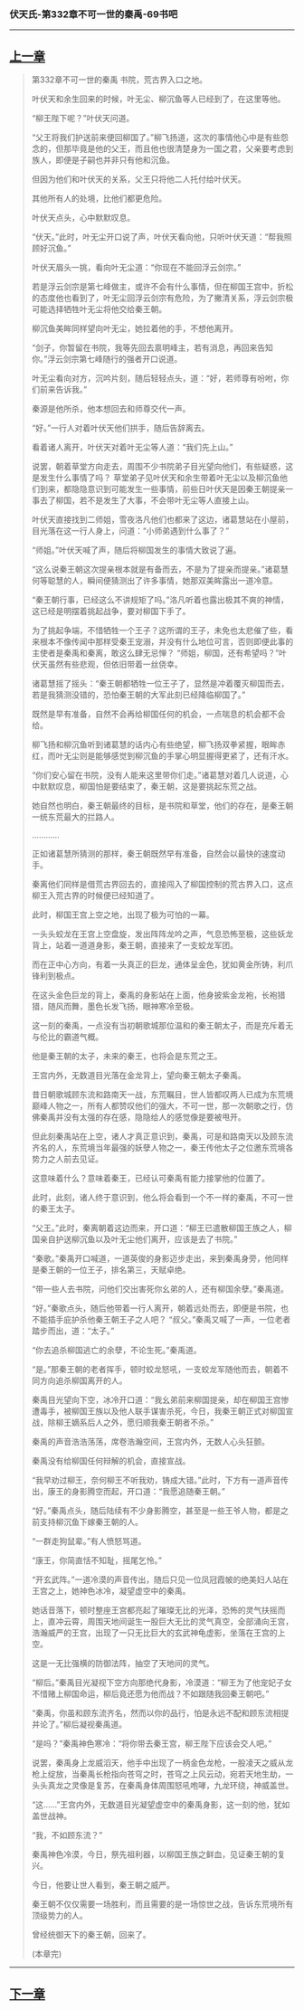 ### 伏天氏-第332章不可一世的秦禹-69书吧

--------
[上一章](./0037e153fa380a292aefaa51c7add178.md)
--------


>
>
>
>第332章不可一世的秦禹
>书院，荒古界入口之地。
>
>叶伏天和余生回来的时候，叶无尘、柳沉鱼等人已经到了，在这里等他。
>
>“柳王陛下呢？”叶伏天问道。
>
>“父王将我们护送前来便回柳国了。”柳飞扬道，这次的事情他心中是有些怨念的，但那毕竟是他的父王，而且他也很清楚身为一国之君，父亲要考虑到族人，即便是子嗣也并非只有他和沉鱼。
>
>但因为他们和叶伏天的关系，父王只将他二人托付给叶伏天。
>
>其他所有人的处境，比他们都更危险。
>
>叶伏天点头，心中默默叹息。
>
>“伏天。”此时，叶无尘开口说了声，叶伏天看向他，只听叶伏天道：“帮我照顾好沉鱼。”
>
>叶伏天眉头一挑，看向叶无尘道：“你现在不能回浮云剑宗。”
>
>若是浮云剑宗是第七峰做主，或许不会有什么事情，但在柳国王宫中，折松的态度他也看到了，叶无尘回浮云剑宗有危险，为了撇清关系，浮云剑宗极可能选择牺牲叶无尘将他交给秦王朝。
>
>柳沉鱼美眸同样望向叶无尘，她拉着他的手，不想他离开。
>
>“剑子，你暂留在书院，我等先回去禀明峰主，若有消息，再回来告知你。”浮云剑宗第七峰随行的强者开口说道。
>
>叶无尘看向对方，沉吟片刻，随后轻轻点头，道：“好，若师尊有吩咐，你们前来告诉我。”
>
>秦源是他所杀，他本想回去和师尊交代一声。
>
>“好。”一行人对着叶伏天他们拱手，随后告辞离去。
>
>看着诸人离开，叶伏天对着叶无尘等人道：“我们先上山。”
>
>说罢，朝着草堂方向走去，周围不少书院弟子目光望向他们，有些疑惑，这是发生什么事情了吗？
>草堂弟子见叶伏天和余生带着叶无尘以及柳沉鱼他们到来，都隐隐意识到可能发生一些事情，前些日叶伏天是因秦王朝提亲一事去了柳国，若不是发生了大事，不会带叶无尘等人直接上山。
>
>叶伏天直接找到二师姐，雪夜洛凡他们也都来了这边，诸葛慧站在小屋前，目光落在这一行人身上，问道：“小师弟遇到什么事了？”
>
>“师姐。”叶伏天喊了声，随后将柳国发生的事情大致说了遍。
>
>“这么说秦王朝这次提亲根本就是有备而去，不是为了提亲而提亲。”诸葛慧何等聪慧的人，瞬间便猜测出了许多事情，她那双美眸露出一道冷意。
>
>“秦王朝行事，已经这么不讲规矩了吗。”洛凡听着也露出极其不爽的神情，这已经是明摆着挑起战争，要对柳国下手了。
>
>为了挑起争端，不惜牺牲一个王子？这所谓的王子，未免也太悲催了些，看来根本不像传闻中那样受秦王宠溺，并没有什么地位可言，否则即便此事的主使者是秦禹和秦离，敢这么肆无忌惮？
>“师姐，柳国，还有希望吗？”叶伏天虽然有些悲观，但依旧带着一丝侥幸。
>
>诸葛慧摇了摇头：“秦王朝都牺牲一位王子了，显然是冲着覆灭柳国而去，若是我猜测没错的，恐怕秦王朝的大军此刻已经降临柳国了。”
>
>既然是早有准备，自然不会再给柳国任何的机会，一点喘息的机会都不会给。
>
>柳飞扬和柳沉鱼听到诸葛慧的话内心有些绝望，柳飞扬双拳紧握，眼眸赤红，而叶无尘则是能够感觉到柳沉鱼的手掌心明显握得更紧了，还有汗水。
>
>“你们安心留在书院，没有人能来这里带你们走。”诸葛慧对着几人说道，心中默默叹息，柳国怕是要结束了，秦王朝，这是要挑起东荒之战。
>
>她自然也明白，秦王朝最终的目标，是书院和草堂，他们的存在，是秦王朝一统东荒最大的拦路人。
>
>…………
>
>正如诸葛慧所猜测的那样，秦王朝既然早有准备，自然会以最快的速度动手。
>
>秦离他们同样是借荒古界回去的，直接闯入了柳国控制的荒古界入口，这点柳王入荒古界的时候便已经知道了。
>
>此时，柳国王宫上空之地，出现了极为可怕的一幕。
>
>一头头蛟龙在王宫上空盘旋，发出阵阵龙吟之声，气息恐怖至极，这些妖龙背上，站着一道道身影，秦王朝，直接来了一支蛟龙军团。
>
>而在正中心方向，有着一头真正的巨龙，通体呈金色，犹如黄金所铸，利爪锋利到极点。
>
>在这头金色巨龙的背上，秦禹的身影站在上面，他身披紫金龙袍，长袍猎猎，随风而舞，墨色长发飞扬，眼神寒冷至极。
>
>这一刻的秦禹，一点没有当初朝歌城那位温和的秦王朝太子，而是充斥着无与伦比的霸道气概。
>
>他是秦王朝的太子，未来的秦王，也将会是东荒之王。
>
>王宫内外，无数道目光落在金龙背上，望向秦王朝太子秦禹。
>
>昔日朝歌城顾东流和路南天一战，东荒瞩目，世人皆都叹两人已成为东荒境巅峰人物之一，所有人都赞叹他们的强大，不可一世，那一次朝歌之行，仿佛秦禹并没有太强的存在感，隐隐给人的感觉像是要被甩开。
>
>但此刻秦禹站在上空，诸人才真正意识到，秦禹，可是和路南天以及顾东流齐名的人，东荒境当年最强的妖孽人物之一，秦王传他太子之位邀东荒境各势力之人前去见证。
>
>这意味着什么？意味着秦王，已经认可秦禹有能力接掌他的位置了。
>
>此时，此刻，诸人终于意识到，他么将会看到一个不一样的秦禹，不可一世的秦王太子。
>
>“父王。”此时，秦离朝着这边而来，开口道：“柳王已遣散柳国王族之人，柳国亲自护送柳沉鱼以及叶无尘他们离开，应该是去了书院。”
>
>“秦歌。”秦禹开口喊道，一道英俊的身影迈步走出，来到秦禹身旁，他同样是秦王朝的一位王子，排名第三，天赋卓绝。
>
>“带一些人去书院，问他们交出害死你幺弟的人，还有柳国余孽。”秦禹道。
>
>“好。”秦歌点头，随后他带着一行人离开，朝着远处而去，即便是书院，也不能插手庇护杀他秦王朝王子之人吧？
>“叔父。”秦禹又喊了一声，一位老者踏步而出，道：“太子。”
>
>“你去追杀柳国逃亡的余孽，不论生死。”秦禹道。
>
>“是。”那秦王朝的老者挥手，顿时蛟龙怒吼，一支蛟龙军随他而去，朝着不同方向追杀柳国离开的人。
>
>秦禹目光望向下空，冰冷开口道：“我幺弟前来柳国提亲，却在柳国王宫惨遭毒手，被柳国王族以及他人联手谋害杀死，今日，我秦王朝正式对柳国宣战，除柳王嫡系后人之外，愿归顺我秦王朝者不杀。”
>
>秦禹的声音浩浩荡荡，席卷浩瀚空间，王宫内外，无数人心头狂颤。
>
>秦禹没有给柳国任何辩解的机会，直接宣战。
>
>“我早劝过柳王，奈何柳王不听我劝，铸成大错。”此时，下方有一道声音传出，康王的身影腾空而起，开口道：“我愿追随秦王朝。”
>
>“好。”秦禹点头，随后陆续有不少身影腾空，甚至是一些王爷人物，都是之前支持柳沉鱼下嫁秦王朝的人。
>
>“一群走狗鼠辈。”有人愤怒骂道。
>
>“康王，你简直恬不知耻，摇尾乞怜。”
>
>“开玄武阵。”一道冷漠的声音传出，随后只见一位凤冠霞帔的绝美妇人站在王宫之上，她神色冰冷，凝望虚空中的秦禹。
>
>她话音落下，顿时整座王宫都亮起了璀璨无比的光泽，恐怖的灵气扶摇而上，直冲云霄，周围天地间诞生一股巨大无比的灵气真空，全部涌向王宫，浩瀚威严的王宫，出现了一只无比巨大的玄武神龟虚影，坐落在王宫的上空。
>
>这是一无比强横的防御法阵，抽空了天地间的灵气。
>
>“柳后。”秦禹目光凝视下空方向那绝代身影，冷漠道：“柳王为了他宠妃子女不惜赌上柳国命运，柳后竟还愿为他而战？不如跟随我回秦王朝吧。”
>
>“秦禹，你虽和顾东流齐名，然而以你的品行，怕是永远不配和顾东流相提并论了。”柳后凝视秦禹道。
>
>“是吗？”秦禹神色寒冷：“将你带去秦王宫，柳王陛下应该会交人吧。”
>
>说罢，秦禹身上龙威滔天，他手中出现了一柄金色龙枪，一股凌天之威从龙枪上绽放，当秦禹长枪指向苍穹之时，苍穹之上风云动，宛若天地生劫，一头头真龙之灵像是复苏，在秦禹身体周围怒吼咆哮，九龙环绕，神威盖世。
>
>“这……”王宫内外，无数道目光凝望虚空中的秦禹身影，这一刻的他，犹如盖世战神。
>
>“我，不如顾东流？”
>
>秦禹神色冷漠，今日，祭先祖利器，以柳国王族之鲜血，见证秦王朝的复兴。
>
>今日，他要让世人看到，秦王朝之威严。
>
>秦王朝不仅仅需要一场胜利，而且需要的是一场惊世之战，告诉东荒境所有顶级势力的人。
>
>曾经统御天下的秦王朝，回来了。
>
>(本章完)
>
>

--------
[下一章](./38e97fbc3afaf4862608c28ad078c53e.md)
--------
